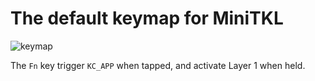 # The default keymap for MiniTKL

![keymap](https://images2.imgbox.com/53/28/YxGS3GJT_o.png)

The `Fn` key trigger `KC_APP` when tapped, and activate Layer 1 when held.
